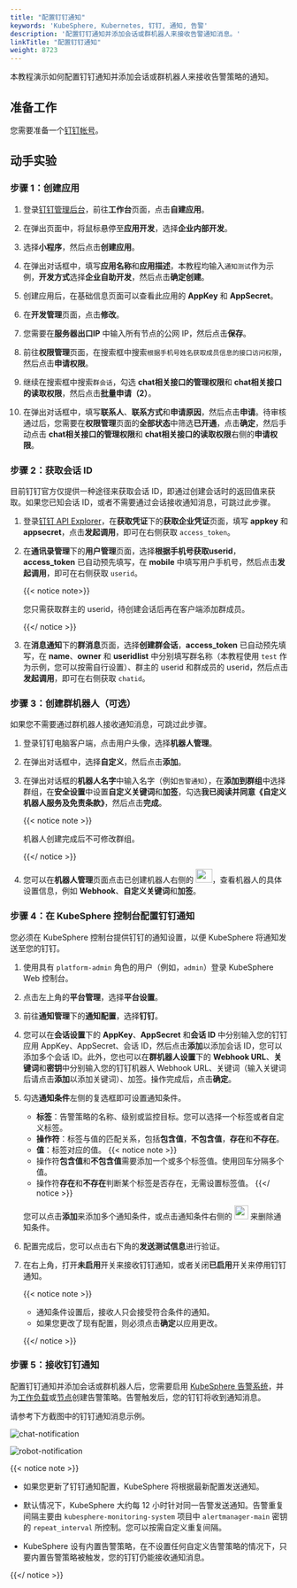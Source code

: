 ```yaml
---
title: "配置钉钉通知"
keywords: 'KubeSphere, Kubernetes, 钉钉, 通知, 告警'
description: '配置钉钉通知并添加会话或群机器人来接收告警通知消息。'
linkTitle: "配置钉钉通知"
weight: 8723
---
```


本教程演示如何配置钉钉通知并添加会话或群机器人来接收告警策略的通知。

## 准备工作

您需要准备一个[钉钉帐号](https://www.dingtalk.com/oasite/register_new.htm?spm=a213l2.13146415.4929779444.97.7f1521c9FNlFDT&lwfrom=2020052015221741000&source=1008#/)。

## 动手实验

### 步骤 1：创建应用

1. 登录[钉钉管理后台](https://oa.dingtalk.com/?spm=a213l2.13146415.4929779444.99.1c5521c9S8SsLf&lwfrom=2019051610283222000#/login)，前往**工作台**页面，点击**自建应用**。

2. 在弹出页面中，将鼠标悬停至**应用开发**，选择**企业内部开发**。

3. 选择**小程序**，然后点击**创建应用**。

4. 在弹出对话框中，填写**应用名称**和**应用描述**，本教程均输入`通知测试`作为示例，**开发方式**选择**企业自助开发**，然后点击**确定创建**。

5. 创建应用后，在基础信息页面可以查看此应用的 **AppKey** 和 **AppSecret**。

6. 在**开发管理**页面，点击**修改**。

7. 您需要在**服务器出口IP** 中输入所有节点的公网 IP，然后点击**保存**。

8. 前往**权限管理**页面，在搜索框中搜索`根据手机号姓名获取成员信息的接口访问权限`，然后点击**申请权限**。

9. 继续在搜索框中搜索`群会话`，勾选 **chat相关接口的管理权限**和 **chat相关接口的读取权限**，然后点击**批量申请（2）**。

10. 在弹出对话框中，填写**联系人**、**联系方式**和**申请原因**，然后点击**申请**。待审核通过后，您需要在**权限管理**页面的**全部状态**中筛选**已开通**，点击**确定**，然后手动点击 **chat相关接口的管理权限**和 **chat相关接口的读取权限**右侧的**申请权限**。

### 步骤 2：获取会话 ID

目前钉钉官方仅提供一种途径来获取会话 ID，即通过创建会话时的返回值来获取。如果您已知会话 ID，或者不需要通过会话接收通知消息，可跳过此步骤。

1. 登录[钉钉 API Explorer](https://open-dev.dingtalk.com/apiExplorer#/?devType=org&api=dingtalk.oapi.gettoken)，在**获取凭证**下的**获取企业凭证**页面，填写 **appkey** 和 **appsecret**，点击**发起调用**，即可在右侧获取 `access_token`。

2. 在**通讯录管理**下的**用户管理**页面，选择**根据手机号获取userid**，**access_token** 已自动预先填写，在 **mobile** 中填写用户手机号，然后点击**发起调用**，即可在右侧获取 `userid`。

   {{< notice note>}}

   您只需获取群主的 userid，待创建会话后再在客户端添加群成员。

   {{</ notice >}}

3. 在**消息通知**下的**群消息**页面，选择**创建群会话**，**access_token** 已自动预先填写，在 **name**、**owner** 和 **useridlist** 中分别填写群名称（本教程使用 `test` 作为示例，您可以按需自行设置）、群主的 userid 和群成员的 userid，然后点击**发起调用**，即可在右侧获取 `chatid`。

### 步骤 3：创建群机器人（可选）

如果您不需要通过群机器人接收通知消息，可跳过此步骤。

1. 登录钉钉电脑客户端，点击用户头像，选择**机器人管理**。

2. 在弹出对话框中，选择**自定义**，然后点击**添加**。

3. 在弹出对话框的**机器人名字**中输入名字（例如`告警通知`），在**添加到群组**中选择群组，在**安全设置**中设置**自定义关键词**和**加签**，勾选**我已阅读并同意《自定义机器人服务及免责条款》**，然后点击**完成**。

   {{< notice note >}}

   机器人创建完成后不可修改群组。

   {{</ notice >}}

4. 您可以在**机器人管理**页面点击已创建机器人右侧的 <img src="/images/docs/v3.3/zh-cn/cluster-administration/platform-settings/notification-management/configure-dingtalk/three-dots.png" width="30" height="25" />，查看机器人的具体设置信息，例如 **Webhook**、**自定义关键词**和**加签**。

### 步骤 4：在 KubeSphere 控制台配置钉钉通知

您必须在 KubeSphere 控制台提供钉钉的通知设置，以便 KubeSphere 将通知发送至您的钉钉。

1. 使用具有 `platform-admin` 角色的用户（例如，`admin`）登录 KubeSphere Web 控制台。

2. 点击左上角的**平台管理**，选择**平台设置**。

3. 前往**通知管理**下的**通知配置**，选择**钉钉**。

4. 您可以在**会话设置**下的 **AppKey**、**AppSecret** 和**会话 ID** 中分别输入您的钉钉应用 AppKey、AppSecret、会话 ID，然后点击**添加**以添加会话 ID，您可以添加多个会话 ID。此外，您也可以在**群机器人设置**下的 **Webhook URL**、**关键词**和**密钥**中分别输入您的钉钉机器人 Webhook URL、关键词（输入关键词后请点击**添加**以添加关键词）、加签。操作完成后，点击**确定**。

5. 勾选**通知条件**左侧的复选框即可设置通知条件。
   
   - **标签**：告警策略的名称、级别或监控目标。您可以选择一个标签或者自定义标签。
   - **操作符**：标签与值的匹配关系，包括**包含值**，**不包含值**，**存在**和**不存在**。
   - **值**：标签对应的值。
   {{< notice note >}}
   - 操作符**包含值**和**不包含值**需要添加一个或多个标签值。使用回车分隔多个值。
   - 操作符**存在**和**不存在**判断某个标签是否存在，无需设置标签值。
   {{</ notice >}}

   您可以点击**添加**来添加多个通知条件，或点击通知条件右侧的 <img src="/images/docs/v3.3/common-icons/trashcan.png" width='25' height='25' /> 来删除通知条件。

6. 配置完成后，您可以点击右下角的**发送测试信息**进行验证。

7. 在右上角，打开**未启用**开关来接收钉钉通知，或者关闭**已启用**开关来停用钉钉通知。

   {{< notice note >}}

   - 通知条件设置后，接收人只会接受符合条件的通知。
   - 如果您更改了现有配置，则必须点击**确定**以应用更改。

   {{</ notice >}}

### 步骤 5：接收钉钉通知

配置钉钉通知并添加会话或群机器人后，您需要启用 [KubeSphere 告警系统](../../../../pluggable-components/alerting/)，并为[工作负载](../../../../project-user-guide/alerting/alerting-policy/)或[节点](../../../cluster-wide-alerting-and-notification/alerting-policy/)创建告警策略。告警触发后，您的钉钉将收到通知消息。

请参考下方截图中的钉钉通知消息示例。

![chat-notification](/images/docs/v3.3/zh-cn/cluster-administration/platform-settings/notification-management/configure-dingtalk/chat-notification.png)

![robot-notification](/images/docs/v3.3/zh-cn/cluster-administration/platform-settings/notification-management/configure-dingtalk/robot_notification.png)

{{< notice note >}}

- 如果您更新了钉钉通知配置，KubeSphere 将根据最新配置发送通知。

- 默认情况下，KubeSphere 大约每 12 小时针对同一告警发送通知。告警重复间隔主要由 `kubesphere-monitoring-system` 项目中 `alertmanager-main` 密钥的 `repeat_interval` 所控制。您可以按需自定义重复间隔。

- KubeSphere 设有内置告警策略，在不设置任何自定义告警策略的情况下，只要内置告警策略被触发，您的钉钉仍能接收通知消息。

{{</ notice >}} 

